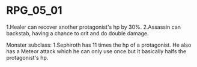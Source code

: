 # RPG_05_01
1.Healer can recover another protagonist's hp by 30%.
2.Assassin can backstab, having a chance to crit and do double damage.

Monster subclass:
1.Sephiroth has 11 times the hp of a protagonist. He also has a Meteor attack which he can only use once but it basically halfs the protagonist's hp.
